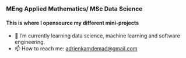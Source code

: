 ### MEng Applied Mathematics/ MSc Data Science

#### This is where I opensource my different mini-projects

- 🌱 I’m currently learning data science, machine learning and software engineering.
- 📫 How to reach me: adrienkamdemad@gmail.com

